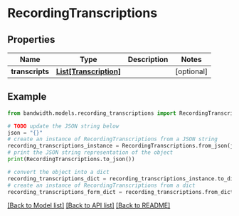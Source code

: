 # RecordingTranscriptions


## Properties

Name | Type | Description | Notes
------------ | ------------- | ------------- | -------------
**transcripts** | [**List[Transcription]**](Transcription.md) |  | [optional] 

## Example

```python
from bandwidth.models.recording_transcriptions import RecordingTranscriptions

# TODO update the JSON string below
json = "{}"
# create an instance of RecordingTranscriptions from a JSON string
recording_transcriptions_instance = RecordingTranscriptions.from_json(json)
# print the JSON string representation of the object
print(RecordingTranscriptions.to_json())

# convert the object into a dict
recording_transcriptions_dict = recording_transcriptions_instance.to_dict()
# create an instance of RecordingTranscriptions from a dict
recording_transcriptions_form_dict = recording_transcriptions.from_dict(recording_transcriptions_dict)
```
[[Back to Model list]](../README.md#documentation-for-models) [[Back to API list]](../README.md#documentation-for-api-endpoints) [[Back to README]](../README.md)


